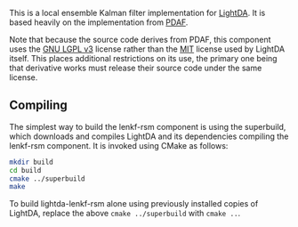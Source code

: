 This is a local ensemble Kalman filter implementation for [LightDA](https://github.com/LightDA-assim/lightda-core). It is based heavily on the implementation from [PDAF](http://pdaf.awi.de/trac/wiki).

Note that because the source code derives from PDAF, this component uses the [GNU LGPL v3](https://choosealicense.com/licenses/lgpl-3.0/) license rather than the [MIT](https://choosealicense.com/licenses/mit/) license used by LightDA itself. This places additional restrictions on its use, the primary one being that derivative works must release their source code under the same license.

## Compiling

The simplest way to build the lenkf-rsm component is using the superbuild, which downloads and compiles LightDA and its dependencies compiling the lenkf-rsm component. It is invoked using CMake as follows:

```bash
mkdir build
cd build
cmake ../superbuild
make
```

To build lightda-lenkf-rsm alone using previously installed copies of LightDA, replace the above ```cmake ../superbuild``` with ```cmake ..```.
